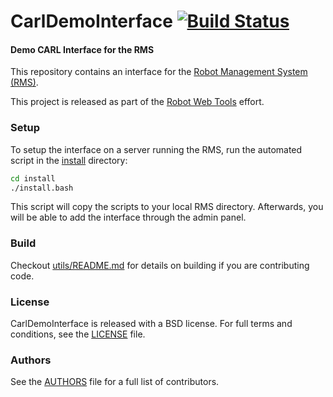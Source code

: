 CarlDemoInterface [![Build Status](https://api.travis-ci.org/WPI-RAIL/CarlDemoInterface.png)](https://travis-ci.org/WPI-RAIL/CarlDemoInterface)
=================

#### Demo CARL Interface for the RMS

This repository contains an interface for the [Robot Management System (RMS)](http://wiki.ros.org/rms).

This project is released as part of the [Robot Web Tools](http://robotwebtools.org/) effort.

### Setup
To setup the interface on a server running the RMS, run the automated script in the [install](install) directory:

```bash
cd install
./install.bash
```

This script will copy the scripts to your local RMS directory. Afterwards, you will be able to add the interface through the admin panel.

### Build
Checkout [utils/README.md](utils/README.md) for details on building if you are contributing code.

### License
CarlDemoInterface is released with a BSD license. For full terms and conditions, see the [LICENSE](LICENSE) file.

### Authors
See the [AUTHORS](AUTHORS.md) file for a full list of contributors.
